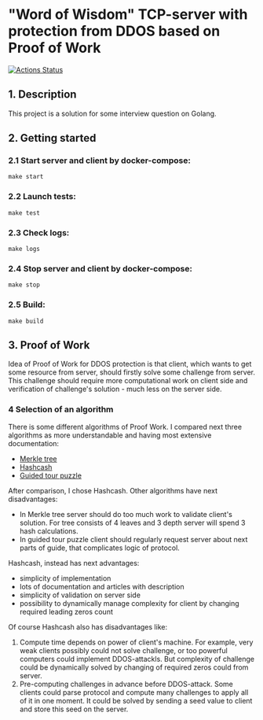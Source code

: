 # "Word of Wisdom" TCP-server with protection from DDOS based on Proof of Work

[![Actions Status](https://github.com/trezorg/pow/workflows/main/badge.svg)](https://github.com/trezorg/pow/actions)

## 1. Description
This project is a solution for some interview question on Golang.

## 2. Getting started

### 2.1 Start server and client by docker-compose:
```
make start
```

### 2.2 Launch tests:
```
make test
```

### 2.3 Check logs:
```
make logs
```

### 2.4 Stop server and client by docker-compose:
```
make stop
```

### 2.5 Build:
```
make build
```

## 3. Proof of Work
Idea of Proof of Work for DDOS protection is that client, which wants to get some resource from server, 
should firstly solve some challenge from server. 
This challenge should require more computational work on client side and verification of challenge's solution - much less on the server side.

### 4 Selection of an algorithm
There is some different algorithms of Proof Work. 
I compared next three algorithms as more understandable and having most extensive documentation:
+ [Merkle tree](https://en.wikipedia.org/wiki/Merkle_tree)
+ [Hashcash](https://en.wikipedia.org/wiki/Hashcash)
+ [Guided tour puzzle](https://en.wikipedia.org/wiki/Guided_tour_puzzle_protocol)

After comparison, I chose Hashcash. Other algorithms have next disadvantages:
+ In Merkle tree server should do too much work to validate client's solution. For tree consists of 4 leaves and 3 depth server will spend 3 hash calculations.
+ In guided tour puzzle client should regularly request server about next parts of guide, that complicates logic of protocol.

Hashcash, instead has next advantages:
+ simplicity of implementation
+ lots of documentation and articles with description
+ simplicity of validation on server side
+ possibility to dynamically manage complexity for client by changing required leading zeros count

Of course Hashcash also has disadvantages like:

1. Compute time depends on power of client's machine. 
For example, very weak clients possibly could not solve challenge, or too powerful computers could implement DDOS-attackls.
But complexity of challenge could be dynamically solved by changing of required zeros could from server.
2. Pre-computing challenges in advance before DDOS-attack. 
Some clients could parse protocol and compute many challenges to apply all of it in one moment.
It could be solved by sending a seed value to client and store this seed on the server. 
